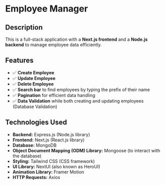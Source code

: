 # **Employee Manager**  

## **Description**  
This is a full-stack application with a **Next.js frontend** and a **Node.js backend** to manage employee data efficiently.

## **Features**  
- ✅ **Create Employee**  
- ✅ **Update Employee**  
- ✅ **Delete Employee**  
- ✅ **Search bar** to find employees by typing the prefix of their name  
- ✅ **Pagination** for efficient data handling  
- ✅ **Data Validation** while both creating and updating employees (Database Validation)  

## **Technologies Used**  
- **Backend:** Express.js (Node.js library)  
- **Frontend:** Next.js (React.js library)  
- **Database:** MongoDB  
- **Object Document Mapping (ODM) Library:** Mongoose (to interact with the database)  
- **Styling:** Tailwind CSS (CSS framework)  
- **UI Library:** NextUI (also known as HeroUI)  
- **Animation Library:** Framer Motion  
- **HTTP Requests:** Axios  
